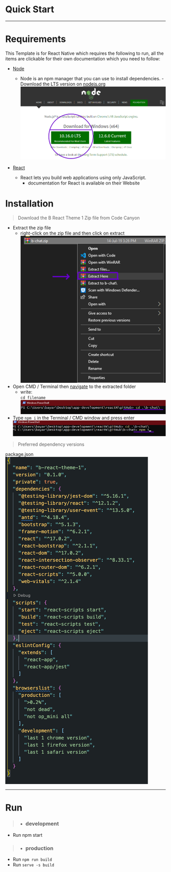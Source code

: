 # Quick Start

<hr/>

# Requirements

This Template is for React Native which requires the following to run, all the items are clickable for their own documentation which you need to follow:

- [Node](https://nodejs.org/)
  - Node is an npm manager that you can use to install dependencies. - Download the LTS version on [nodejs.org](https://nodejs.org/)
    ![src](./images/nodeDownload.png)

- [React](https://reactjs.org/)
  - React lets you build web applications using only JavaScript.
    - documentation for React is available on their Website

# Installation

> Download the B React Theme 1 Zip file from Code Canyon

- Extract the zip file
  - right-click on the zip file and then click on extract
    ![src](./images/extractFile.png)
- Open CMD / Terminal then [navigate](https://www.digitalcitizen.life/command-prompt-how-use-basic-commands) to the extracted folder
  - write: <br><Code>cd filename</Code>
    ![src](./images/navigatetoFile.png)
- Type `npm i` in the Terminal / CMD window and press enter
  ![src](./images/npmInstall.png)

> Preferred dependency versions

package.json
![src](./assets/package-json.png)

<hr/>

# Run

> - ### development

- Run npm start

> - ### production

- Run <code>npm run build</code>
- Run <code>serve -s build</code>

